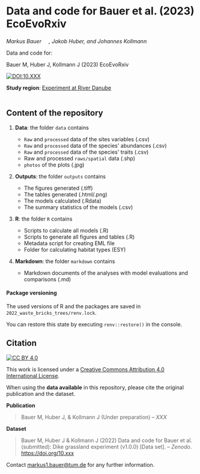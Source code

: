 # Data and code for Bauer et al. (2023) EcoEvoRxiv

_Markus Bauer <a href="https://orcid.org/0000-0001-5372-4174"><img src="https://info.orcid.org/wp-content/uploads/2019/11/orcid_16x16.png" width="16" height = "16"></a>, Jakob Huber, and Johannes Kollmann <a href="https://orcid.org/0000-0002-4990-3636"><img src="https://info.orcid.org/wp-content/uploads/2019/11/orcid_16x16.png" width="16" height = "16"></a>_  

Data and code for:

Bauer M, Huber J, Kollmann J (2023) EcoEvoRxiv

[![DOI:10.XXX](http://img.shields.io/badge/DOI-10.XXX-informational.svg)](https://doi.org/10.XXX)

**Study region**: [Experiment at River Danube](https://www.openstreetmap.org/#map=17/48.83977/12.88445)
<br>
<br>
## Content of the repository

1. __Data__: the folder `data` contains  
    * `Raw` and `processed` data of the sites variables (.csv) 
    * `Raw` and `processed` data of the species' abundances (.csv) 
    * `Raw` and `processed` data of the species' traits (.csv)
    * Raw and processed `raws/spatial` data (.shp)
    * `photos` of the plots (.jpg)
 
2. __Outputs__: the folder `outputs` contains  
    * The figures generated (.tiff)
    * The tables generated (.html/.png)
    * The models calculated (.Rdata)
    * The summary statistics of the models (.csv)
    
3. __R__: the folder `R` contains  
     * Scripts to calculate all models (.R)
    * Scripts to generate all figures and tables (.R)
    * Metadata script for creating EML file
    * Folder for calculating habitat types (ESY)
    
4. __Markdown__: the folder `markdown` contains 
    * Markdown documents of the analyses with model evaluations and comparisons (.md)

#### Package versioning

The used versions of R and the packages are saved in `2022_waste_bricks_trees/renv.lock`.

You can restore this state by executing `renv::restore()` in the console.
    
## Citation

[![CC BY 4.0][cc-by-shield]][cc-by]

This work is licensed under a
[Creative Commons Attribution 4.0 International License][cc-by].

[cc-by]: http://creativecommons.org/licenses/by/4.0/
[cc-by-shield]: https://img.shields.io/badge/License-CC%20BY%204.0-lightgrey.svg


When using the __data available__ in this repository, please cite the original publication and the dataset.  

__Publication__

> Bauer M, Huber J, & Kollmann J (Under preparation) &ndash; _XXX_

__Dataset__

> Bauer M, Huber J & Kollmann J (2022) Data and code for Bauer et al. (submitted): Dike grassland experiment (v1.0.0) [Data set]. &ndash; _Zenodo_. https://doi.org/10.xxx

Contact markus1.bauer@tum.de for any further information.  

